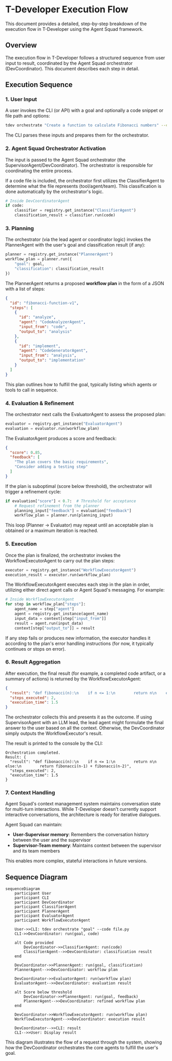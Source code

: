 # T-Developer Execution Flow

This document provides a detailed, step-by-step breakdown of the execution flow in T-Developer using the Agent Squad framework.

## Overview

The execution flow in T-Developer follows a structured sequence from user input to result, coordinated by the Agent Squad orchestrator (DevCoordinator). This document describes each step in detail.

## Execution Sequence

### 1. User Input

A user invokes the CLI (or API) with a goal and optionally a code snippet or file path and options:

```bash
tdev orchestrate "Create a function to calculate Fibonacci numbers" --code path/to/code.py
```

The CLI parses these inputs and prepares them for the orchestrator.

### 2. Agent Squad Orchestrator Activation

The input is passed to the Agent Squad orchestrator (the SupervisorAgent/DevCoordinator). The orchestrator is responsible for coordinating the entire process.

If a code file is included, the orchestrator first utilizes the ClassifierAgent to determine what the file represents (tool/agent/team). This classification is done automatically by the orchestrator's logic.

```python
# Inside DevCoordinatorAgent
if code:
    classifier = registry.get_instance("ClassifierAgent")
    classification_result = classifier.run(code)
```

### 3. Planning

The orchestrator (via the lead agent or coordinator logic) invokes the PlannerAgent with the user's goal and classification result (if any):

```python
planner = registry.get_instance("PlannerAgent")
workflow_plan = planner.run({
    "goal": goal,
    "classification": classification_result
})
```

The PlannerAgent returns a proposed **workflow plan** in the form of a JSON with a list of steps:

```json
{
  "id": "fibonacci-function-v1",
  "steps": [
    {
      "id": "analyze",
      "agent": "CodeAnalyzerAgent",
      "input_from": "code",
      "output_to": "analysis"
    },
    {
      "id": "implement",
      "agent": "CodeGeneratorAgent",
      "input_from": "analysis",
      "output_to": "implementation"
    }
  ]
}
```

This plan outlines how to fulfill the goal, typically listing which agents or tools to call in sequence.

### 4. Evaluation & Refinement

The orchestrator next calls the EvaluatorAgent to assess the proposed plan:

```python
evaluator = registry.get_instance("EvaluatorAgent")
evaluation = evaluator.run(workflow_plan)
```

The EvaluatorAgent produces a score and feedback:

```json
{
  "score": 0.85,
  "feedback": [
    "The plan covers the basic requirements",
    "Consider adding a testing step"
  ]
}
```

If the plan is suboptimal (score below threshold), the orchestrator will trigger a refinement cycle:

```python
if evaluation["score"] < 0.7:  # Threshold for acceptance
    # Request refinement from the planner
    planning_input["feedback"] = evaluation["feedback"]
    workflow_plan = planner.run(planning_input)
```

This loop (Planner -> Evaluator) may repeat until an acceptable plan is obtained or a maximum iteration is reached.

### 5. Execution

Once the plan is finalized, the orchestrator invokes the WorkflowExecutorAgent to carry out the plan steps:

```python
executor = registry.get_instance("WorkflowExecutorAgent")
execution_result = executor.run(workflow_plan)
```

The WorkflowExecutorAgent executes each step in the plan in order, utilizing either direct agent calls or Agent Squad's messaging. For example:

```python
# Inside WorkflowExecutorAgent
for step in workflow_plan["steps"]:
    agent_name = step["agent"]
    agent = registry.get_instance(agent_name)
    input_data = context[step["input_from"]]
    result = agent.run(input_data)
    context[step["output_to"]] = result
```

If any step fails or produces new information, the executor handles it according to the plan's error handling instructions (for now, it typically continues or stops on error).

### 6. Result Aggregation

After execution, the final result (for example, a completed code artifact, or a summary of actions) is returned by the WorkflowExecutorAgent:

```json
{
  "result": "def fibonacci(n):\n    if n <= 1:\n        return n\n    else:\n        return fibonacci(n-1) + fibonacci(n-2)",
  "steps_executed": 2,
  "execution_time": 1.5
}
```

The orchestrator collects this and presents it as the outcome. If using SupervisorAgent with an LLM lead, the lead agent might formulate the final answer to the user based on all the context. Otherwise, the DevCoordinator simply outputs the WorkflowExecutor's result.

The result is printed to the console by the CLI:

```
Orchestration completed.
Result: {
  "result": "def fibonacci(n):\n    if n <= 1:\n        return n\n    else:\n        return fibonacci(n-1) + fibonacci(n-2)",
  "steps_executed": 2,
  "execution_time": 1.5
}
```

### 7. Context Handling

Agent Squad's context management system maintains conversation state for multi-turn interactions. While T-Developer doesn't currently support interactive conversations, the architecture is ready for iterative dialogues.

Agent Squad can maintain:
- **User-Supervisor memory**: Remembers the conversation history between the user and the supervisor
- **Supervisor-Team memory**: Maintains context between the supervisor and its team members

This enables more complex, stateful interactions in future versions.

## Sequence Diagram

```mermaid
sequenceDiagram
    participant User
    participant CLI
    participant DevCoordinator
    participant ClassifierAgent
    participant PlannerAgent
    participant EvaluatorAgent
    participant WorkflowExecutorAgent
    
    User->>CLI: tdev orchestrate "goal" --code file.py
    CLI->>DevCoordinator: run(goal, code)
    
    alt Code provided
        DevCoordinator->>ClassifierAgent: run(code)
        ClassifierAgent-->>DevCoordinator: classification result
    end
    
    DevCoordinator->>PlannerAgent: run(goal, classification)
    PlannerAgent-->>DevCoordinator: workflow plan
    
    DevCoordinator->>EvaluatorAgent: run(workflow plan)
    EvaluatorAgent-->>DevCoordinator: evaluation result
    
    alt Score below threshold
        DevCoordinator->>PlannerAgent: run(goal, feedback)
        PlannerAgent-->>DevCoordinator: refined workflow plan
    end
    
    DevCoordinator->>WorkflowExecutorAgent: run(workflow plan)
    WorkflowExecutorAgent-->>DevCoordinator: execution result
    
    DevCoordinator-->>CLI: result
    CLI-->>User: Display result
```

This diagram illustrates the flow of a request through the system, showing how the DevCoordinator orchestrates the core agents to fulfill the user's goal.